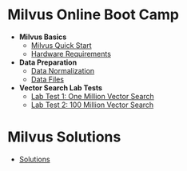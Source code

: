 # Milvus Online Boot Camp
- **Milvus Basics**
  * [Milvus Quick Start](milvus101/quickstart.md)
  * [Hardware Requirements](milvus101/hardware_platform.md)
- **Data Preparation**
  * [Data Normalization](data_preparation/data_normalization.md)
  * [Data Files](data_preparation/data_file_consideration.md)
- **Vector Search Lab Tests**
  * [Lab Test 1: One Million Vector Search](labs/lab1_sift1b_1m.md)
  * [Lab Test 2: 100 Million Vector Search](labs/lab2_sift1b_100m.md)



# Milvus Solutions

- [Solutions](solutions/README.md)
